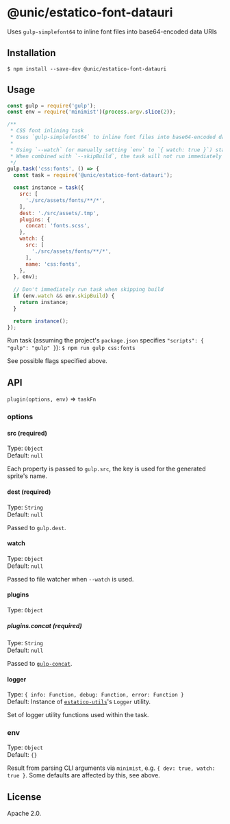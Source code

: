 # @unic/estatico-font-datauri

Uses `gulp-simplefont64` to inline font files into base64-encoded data URIs

## Installation

```
$ npm install --save-dev @unic/estatico-font-datauri
```

## Usage

```js
const gulp = require('gulp');
const env = require('minimist')(process.argv.slice(2));

/**
 * CSS font inlining task
 * Uses `gulp-simplefont64` to inline font files into base64-encoded data URIs
 *
 * Using `--watch` (or manually setting `env` to `{ watch: true }`) starts file watcher
 * When combined with `--skipBuild`, the task will not run immediately but only after changes
 */
gulp.task('css:fonts', () => {
  const task = require('@unic/estatico-font-datauri');

  const instance = task({
    src: [
      './src/assets/fonts/**/*',
    ],
    dest: './src/assets/.tmp',
    plugins: {
      concat: 'fonts.scss',
    },
    watch: {
      src: [
        './src/assets/fonts/**/*',
      ],
      name: 'css:fonts',
    },
  }, env);
  
  // Don't immediately run task when skipping build
  if (env.watch && env.skipBuild) {
    return instance;
  }

  return instance();
});
```

Run task (assuming the project's `package.json` specifies `"scripts": { "gulp": "gulp" }`):
`$ npm run gulp css:fonts`

See possible flags specified above.

## API

`plugin(options, env)` => `taskFn`

### options

#### src (required)

Type: `Object`<br>
Default: `null`

Each property is passed to `gulp.src`, the key is used for the generated sprite's name.

#### dest (required)

Type: `String`<br>
Default: `null`

Passed to `gulp.dest`.

#### watch

Type: `Object`<br>
Default: `null`

Passed to file watcher when `--watch` is used.

#### plugins

Type: `Object`

##### plugins.concat (required)

Type: `String`<br>
Default: `null`

Passed to [`gulp-concat`](https://www.npmjs.com/package/gulp-concat).

#### logger

Type: `{ info: Function, debug: Function, error: Function }`<br>
Default: Instance of [`estatico-utils`](../estatico-utils)'s `Logger` utility.

Set of logger utility functions used within the task.

### env

Type: `Object`<br>
Default: `{}`

Result from parsing CLI arguments via `minimist`, e.g. `{ dev: true, watch: true }`. Some defaults are affected by this, see above.

## License

Apache 2.0.
